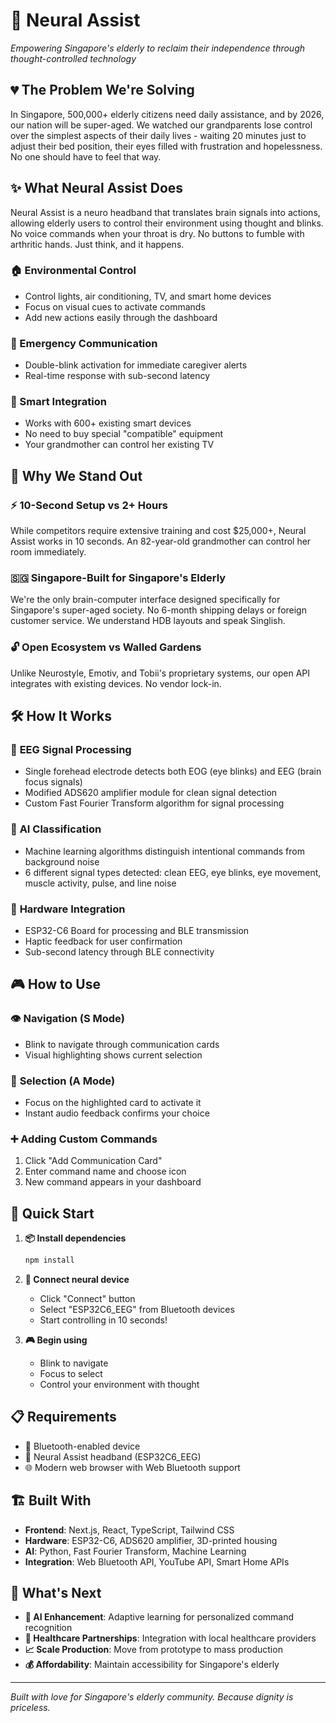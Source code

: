 # 🧠 Neural Assist

*Empowering Singapore's elderly to reclaim their independence through thought-controlled technology*

## 💔 The Problem We're Solving

In Singapore, 500,000+ elderly citizens need daily assistance, and by 2026, our nation will be super-aged. We watched our grandparents lose control over the simplest aspects of their daily lives - waiting 20 minutes just to adjust their bed position, their eyes filled with frustration and hopelessness. No one should have to feel that way.

## ✨ What Neural Assist Does

Neural Assist is a neuro headband that translates brain signals into actions, allowing elderly users to control their environment using thought and blinks. No voice commands when your throat is dry. No buttons to fumble with arthritic hands. Just think, and it happens.

### 🏠 Environmental Control
- Control lights, air conditioning, TV, and smart home devices
- Focus on visual cues to activate commands
- Add new actions easily through the dashboard

### 🚨 Emergency Communication
- Double-blink activation for immediate caregiver alerts
- Real-time response with sub-second latency

### 🔗 Smart Integration
- Works with 600+ existing smart devices
- No need to buy special "compatible" equipment
- Your grandmother can control her existing TV

## 🚀 Why We Stand Out

### ⚡ **10-Second Setup vs 2+ Hours**
While competitors require extensive training and cost $25,000+, Neural Assist works in 10 seconds. An 82-year-old grandmother can control her room immediately.

### 🇸🇬 **Singapore-Built for Singapore's Elderly**
We're the only brain-computer interface designed specifically for Singapore's super-aged society. No 6-month shipping delays or foreign customer service. We understand HDB layouts and speak Singlish.

### 🔓 **Open Ecosystem vs Walled Gardens**
Unlike Neurostyle, Emotiv, and Tobii's proprietary systems, our open API integrates with existing devices. No vendor lock-in.

## 🛠️ How It Works

### 🧠 **EEG Signal Processing**
- Single forehead electrode detects both EOG (eye blinks) and EEG (brain focus signals)
- Modified ADS620 amplifier module for clean signal detection
- Custom Fast Fourier Transform algorithm for signal processing

### 🤖 **AI Classification**
- Machine learning algorithms distinguish intentional commands from background noise
- 6 different signal types detected: clean EEG, eye blinks, eye movement, muscle activity, pulse, and line noise

### 📡 **Hardware Integration**
- ESP32-C6 Board for processing and BLE transmission
- Haptic feedback for user confirmation
- Sub-second latency through BLE connectivity

## 🎮 How to Use

### 👁️ **Navigation (S Mode)**
- Blink to navigate through communication cards
- Visual highlighting shows current selection

### 🎯 **Selection (A Mode)**
- Focus on the highlighted card to activate it
- Instant audio feedback confirms your choice

### ➕ **Adding Custom Commands**
1. Click "Add Communication Card"
2. Enter command name and choose icon
3. New command appears in your dashboard

## 🚀 Quick Start

1. **📦 Install dependencies**
   ```bash
   npm install
   ```

2. **🔗 Connect neural device**
   - Click "Connect" button
   - Select "ESP32C6_EEG" from Bluetooth devices
   - Start controlling in 10 seconds!

3. **🎮 Begin using**
   - Blink to navigate
   - Focus to select
   - Control your environment with thought

## 📋 Requirements

- 📱 Bluetooth-enabled device
- 🧠 Neural Assist headband (ESP32C6_EEG)
- 🌐 Modern web browser with Web Bluetooth support

## 🏗️ Built With

- **Frontend**: Next.js, React, TypeScript, Tailwind CSS
- **Hardware**: ESP32-C6, ADS620 amplifier, 3D-printed housing
- **AI**: Python, Fast Fourier Transform, Machine Learning
- **Integration**: Web Bluetooth API, YouTube API, Smart Home APIs

## 🌟 What's Next

- **🤖 AI Enhancement**: Adaptive learning for personalized command recognition
- **🏥 Healthcare Partnerships**: Integration with local healthcare providers
- **📈 Scale Production**: Move from prototype to mass production
- **💰 Affordability**: Maintain accessibility for Singapore's elderly

---

*Built with love for Singapore's elderly community. Because dignity is priceless.*